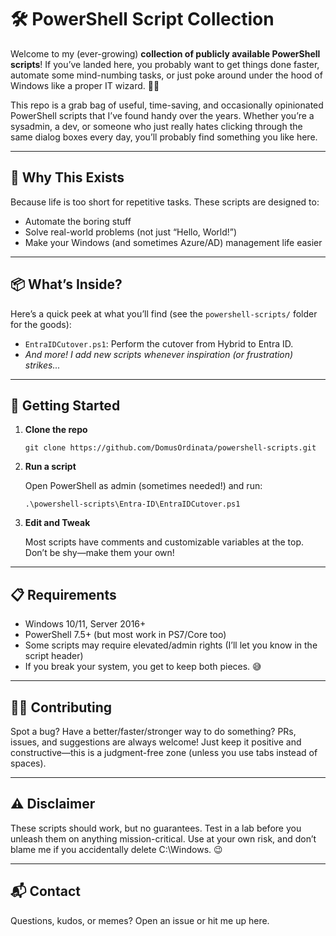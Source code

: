 # 🛠️ PowerShell Script Collection

Welcome to my (ever-growing) **collection of publicly available PowerShell scripts**! If you’ve landed here, you probably want to get things done faster, automate some mind-numbing tasks, or just poke around under the hood of Windows like a proper IT wizard. 🧙‍♂️

This repo is a grab bag of useful, time-saving, and occasionally opinionated PowerShell scripts that I’ve found handy over the years. Whether you’re a sysadmin, a dev, or someone who just really hates clicking through the same dialog boxes every day, you’ll probably find something you like here.

---

## 🚀 Why This Exists

Because life is too short for repetitive tasks. These scripts are designed to:
- Automate the boring stuff
- Solve real-world problems (not just “Hello, World!”)
- Make your Windows (and sometimes Azure/AD) management life easier

---

## 📦 What’s Inside?

Here’s a quick peek at what you’ll find (see the `powershell-scripts/` folder for the goods):

- `EntraIDCutover.ps1`: Perform the cutover from Hybrid to Entra ID.
- *And more! I add new scripts whenever inspiration (or frustration) strikes...*

---

## 🏁 Getting Started

1. **Clone the repo**

   ```shell
   git clone https://github.com/DomusOrdinata/powershell-scripts.git

2. **Run a script**

    Open PowerShell as admin (sometimes needed!) and run:
    ```shell
    .\powershell-scripts\Entra-ID\EntraIDCutover.ps1

3. **Edit and Tweak**

    Most scripts have comments and customizable variables at the top. Don’t be shy—make them your own!

---

## 📋 Requirements

- Windows 10/11, Server 2016+
- PowerShell 7.5+ (but most work in PS7/Core too)
- Some scripts may require elevated/admin rights (I’ll let you know in the script header)
- If you break your system, you get to keep both pieces. 😅

---

## 🧑‍💻 Contributing

Spot a bug? Have a better/faster/stronger way to do something? PRs, issues, and suggestions are always welcome! Just keep it positive and constructive—this is a judgment-free zone (unless you use tabs instead of spaces).

---

## ⚠️ Disclaimer
These scripts should work, but no guarantees. Test in a lab before you unleash them on anything mission-critical. Use at your own risk, and don’t blame me if you accidentally delete C:\Windows. 😉

---

## 📬 Contact

Questions, kudos, or memes? Open an issue or hit me up here.